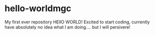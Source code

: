 # hello-worldmgc
My first ever repository 
HEllO WORLD! Excited to start coding, currently have absolutely no idea what I am doing.... but I will persivere! 
